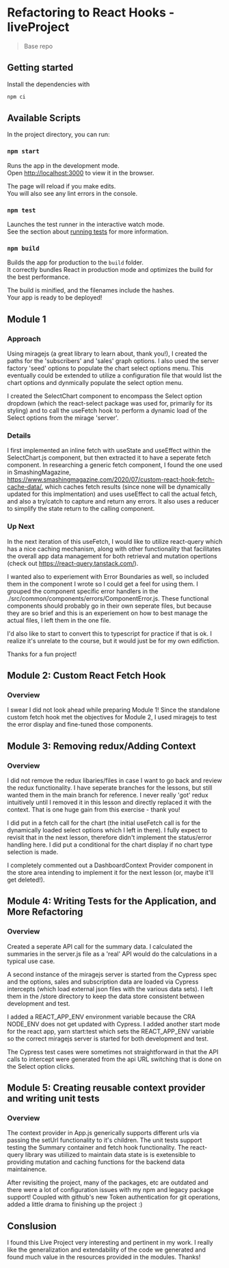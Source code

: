 # Refactoring to React Hooks - liveProject
> Base repo

## Getting started

Install the dependencies with

```bash
npm ci
```

## Available Scripts

In the project directory, you can run:

### `npm start`

Runs the app in the development mode.<br />
Open [http://localhost:3000](http://localhost:3000) to view it in the browser.

The page will reload if you make edits.<br />
You will also see any lint errors in the console.

### `npm test`

Launches the test runner in the interactive watch mode.<br />
See the section about [running tests](https://facebook.github.io/create-react-app/docs/running-tests) for more information.

### `npm build`

Builds the app for production to the `build` folder.<br />
It correctly bundles React in production mode and optimizes the build for the best performance.

The build is minified, and the filenames include the hashes.<br />
Your app is ready to be deployed!

## Module 1
### Approach

Using miragejs (a great library to learn about, thank you!), I created the paths for the 'subscribers' and 'sales' graph options. I also used the server factory 'seed' options to populate the chart select options menu. This eventually could be extended to utilize a configuration file that would list the chart options and dynmically populate the select option menu.

I created the SelectChart component to encompass the Select option dropdown (which the react-select package was used for, primarily for its styling) and to call the useFetch hook to perform a dynamic load of the Select options from the mirage 'server'. 
### Details

I first implemented an inline fetch with useState and useEffect within the SelectChart.js component, but then extracted it to have a seperate fetch component. In researching a generic fetch component, I found the one used in SmashingMagazine, https://www.smashingmagazine.com/2020/07/custom-react-hook-fetch-cache-data/, which caches fetch results (since none will be dynamically updated for this implmentation) and uses useEffect to call the actual fetch, and also a try/catch to capture and return any errors. It also uses a reducer to simplify the state return to the calling component.
### Up Next

In the next iteration of this useFetch, I would like to utilize react-query which has a nice caching mechanism, along with other functionality that facilitates the overall app data management for both retrieval and mutation opertions (check out https://react-query.tanstack.com/).

I wanted also to experiement with Error Boundaries as well, so included them in the component I wrote so I could get a feel for using them. I grouped the component specific error handlers in the ./src/common/components/errors/ComponentError.js. These functional components should probably go in their own seperate files, but because they are so brief and this is an experiement on how to best manage the actual files, I left them in the one file.

I'd also like to start to convert this to typescript for practice if that is ok. I realize it's unrelate to the course, but it would just be for my own edifiction.

Thanks for a fun project!


## Module 2: Custom React Fetch Hook

### Overview
I swear I did not look ahead while preparing Module 1! Since the standalone custom fetch hook met the objectives for Module 2, I used miragejs to test the error display and fine-tuned those components.


## Module 3: Removing redux/Adding Context

### Overview
I did not remove the redux libaries/files in case I want to go back and review the redux functionality. I have seperate branches for the lessons, but still wanted them in the main branch for reference. I never really 'got' redux intuitively until I removed it in this lesson and directly replaced it with the context. That is one huge gain from this exercise - thank you!

I did put in a fetch call for the chart (the initial useFetch call is for the dynamically loaded select options which I left in there). I fully expect to revisit that in the next lesson, therefore didn't implement the status/error handling here. I did put a conditional for the chart display if no chart type selection is made.

I completely commented out a DashboardContext Provider component in the store area intending to implement it for the next lesson (or, maybe it'll get deleted!).

## Module 4: Writing Tests for the Application, and More Refactoring

### Overview
Created a seperate API call for the summary data. I calculated the summaries in the server.js file as a 'real' API would do the calculations in a typical use case.

A second instance of the miragejs server is started from the Cypress spec and the options, sales and subscription data are loaded via Cypress intercepts (which load external json files with the various data sets). I left them in the /store directory to keep the data store consistent between development and test.

I added a REACT_APP_ENV environment variable because the CRA NODE_ENV does not get updated with Cypress. I added another start mode for the react app, yarn start:test which sets the REACT_APP_ENV variable so the correct miragejs server is started for both development and test.

The Cypress test cases were sometimes not straightforward in that the API calls to intercept were generated from the api URL switching that is done on the Select option clicks.

## Module 5: Creating reusable context provider and writing unit tests

### Overview
The context provider in App.js generically supports different urls via passing the
setUrl functionality to it's children. The unit tests support testing the Summary container and fetch hook functionality. The react-query library was utiilized to maintain data state is is exetensible to providing mutation and caching functions for the backend data maintainence.

After revisiting the project, many of the packages, etc are outdated and there were a lot of configuration issues with my npm and legacy package support! Coupled with github's new Token authentication for git operations, added a little drama to finishing up the project :)

## Conslusion
I found this Live Project very interesting and pertinent in my work. I really like the generalization and extendability of the code we generated and found much value in the resources provided in the modules. Thanks!
